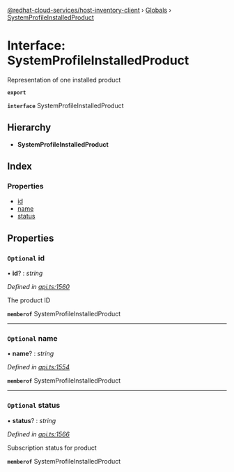 [@redhat-cloud-services/host-inventory-client](../README.md) › [Globals](../globals.md) › [SystemProfileInstalledProduct](systemprofileinstalledproduct.md)

# Interface: SystemProfileInstalledProduct

Representation of one installed product

**`export`** 

**`interface`** SystemProfileInstalledProduct

## Hierarchy

* **SystemProfileInstalledProduct**

## Index

### Properties

* [id](systemprofileinstalledproduct.md#optional-id)
* [name](systemprofileinstalledproduct.md#optional-name)
* [status](systemprofileinstalledproduct.md#optional-status)

## Properties

### `Optional` id

• **id**? : *string*

*Defined in [api.ts:1560](https://github.com/RedHatInsights/javascript-clients.gi/blob/master/packages/host-inventory/api.ts#L1560)*

The product ID

**`memberof`** SystemProfileInstalledProduct

___

### `Optional` name

• **name**? : *string*

*Defined in [api.ts:1554](https://github.com/RedHatInsights/javascript-clients.gi/blob/master/packages/host-inventory/api.ts#L1554)*

**`memberof`** SystemProfileInstalledProduct

___

### `Optional` status

• **status**? : *string*

*Defined in [api.ts:1566](https://github.com/RedHatInsights/javascript-clients.gi/blob/master/packages/host-inventory/api.ts#L1566)*

Subscription status for product

**`memberof`** SystemProfileInstalledProduct
